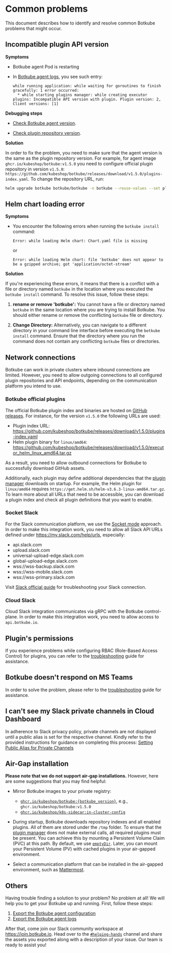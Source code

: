 # Common problems

This document describes how to identify and resolve common Botkube problems that might occur.

## Incompatible plugin API version

**Symptoms**

- Botkube agent Pod is restarting
- In [Botkube agent logs](diagnostics.mdx#agent-logs), you see such entry:

  ```text
  while running application: while waiting for goroutines to finish gracefully: 1 error occurred:
  	* while starting plugins manager: while creating executor plugins: Incompatible API version with plugin. Plugin version: 2, Client versions: [1]
  ```

**Debugging steps**

- [Check Botkube agent version](diagnostics.mdx#agent-version).

- [Check plugin repository version](diagnostics.mdx#check-configured-plugin-repositories).

**Solution**

In order to fix the problem, you need to make sure that the agent version is the same as the plugin repository version. For example, for agent image `ghcr.io/kubeshop/botkube:v1.5.0` you need to configure official plugin repository in version `v1.5.0`: `https://github.com/kubeshop/botkube/releases/download/v1.5.0/plugins-index.yaml`.
To change the repository URL, run:

```bash
helm upgrade botkube botkube/botkube -n botkube --reuse-values --set plugins.repositories.botkube.url="https://github.com/kubeshop/botkube/releases/download/v1.5.0/plugins-index.yaml"
```

## Helm chart loading error

**Symptoms**

- You encounter the following errors when running the `botkube install` command:

  ```text
  Error: while loading Helm chart: Chart.yaml file is missing
  ```

  or

  ```text
  Error: while loading Helm chart: file 'botkube' does not appear to be a gzipped archive; got 'application/octet-stream'
  ```

**Solution**

If you're experiencing these errors, it means that there is a conflict with a file or directory named `botkube` in the location where you executed the `botkube install` command. To resolve this issue, follow these steps:

1. **rename or remove 'botkube':** You cannot have a file or directory named `botkube` in the same location where you are trying to install Botkube. You should either rename or remove the conflicting `botkube` file or directory.

2. **Change Directory:** Alternatively, you can navigate to a different directory in your command line interface before executing the `botkube install` command. Ensure that the directory where you run the command does not contain any conflicting `botkube` files or directories.

## Network connections

Botkube can work in private clusters where inbound connections are limited. However, you need to allow outgoing connections to all configured plugin repositories and API endpoints, depending on the communication platform you intend to use.

### Botkube official plugins

The official Botkube plugin index and binaries are hosted on [GitHub releases](https://github.com/kubeshop/botkube/releases). For instance, for the version `v1.5.0` the following URLs are used:

- Plugin index URL: https://github.com/kubeshop/botkube/releases/download/v1.5.0/plugins-index.yaml
- Helm plugin binary for `linux/amd64`: https://github.com/kubeshop/botkube/releases/download/v1.5.0/executor_helm_linux_amd64.tar.gz

As a result, you need to allow outbound connections for Botkube to successfully download GitHub assets.

Additionally, each plugin may define additional dependencies that the [plugin manager](../architecture/index.md#plugin-manager) downloads on startup. For example, the Helm plugin for `linux/amd64` requires `https://get.helm.sh/helm-v3.6.3-linux-amd64.tar.gz`.
To learn more about all URLs that need to be accessible, you can download a plugin index and check all plugin definitions that you want to enable.

### Socket Slack

For the Slack communication platform, we use the [Socket mode](https://api.slack.com/apis/connections/socket) approach.
In order to make this integration work, you need to allow all Slack API URLs defined under https://my.slack.com/help/urls, especially:

- api.slack.com
- upload.slack.com
- universal-upload-edge.slack.com
- global-upload-edge.slack.com
- wss://wss-backup.slack.com
- wss://wss-mobile.slack.com
- wss://wss-primary.slack.com

Visit [Slack official guide](https://slack.com/help/articles/360001603387-Manage-Slack-connection-issues#network-settings) for troubleshooting your Slack connection.

### Cloud Slack

Cloud Slack integration communicates via gRPC with the Botkube control-plane. In order to make this integration work, you need to allow access to `api.botkube.io`.

## Plugin's permissions

If you experience problems while configuring RBAC (Role-Based Access Control) for plugins, you can refer to the [troubleshooting](../configuration/rbac.md#troubleshooting) guide for assistance.

## Botkube doesn't respond on MS Teams

In order to solve the problem, please refer to the [troubleshooting](../installation/teams/index.md#troubleshooting) guide for assistance.

## I can't see my Slack private channels in Cloud Dashboard

In adherence to Slack privacy policy, private channels are not displayed until a public alias is set for the respective channel. Kindly refer to the provided instructions for guidance on completing this process: [Setting Public Alias for Private Channels](../installation/slack/cloud-slack#setting-public-alias-for-private-channels)

## Air-Gap installation

**Please note that we do not support air-gap installations.** However, here are some suggestions that you may find helpful:

- Mirror Botkube images to your private registry:

  - [`ghcr.io/kubeshop/botkube:{botkube_version}`](https://github.com/kubeshop/botkube/pkgs/container/botkube), e.g., `ghcr.io/kubeshop/botkube:v1.5.0`
  - [`ghcr.io/kubeshop/k8s-sidecar:in-cluster-config`](https://github.com/orgs/kubeshop/packages/container/package/k8s-sidecar)

- During startup, Botkube downloads repository indexes and all enabled plugins. All of them are stored under the `/tmp` folder. To ensure that the [plugin manager](../architecture/index.md#plugin-manager) does not make external calls, all required plugins must be present. You can achieve this by mounting a Persistent Volume Claim (PVC) at this path. By default, we use [`emptyDir`](https://github.com/kubeshop/botkube/blob/9d0627794078d519987309271b64c94047cd65d9/helm/botkube/templates/deployment.yaml#L176-L177). Later, you can mount your Persistent Volume (PV) with cached plugins in your air-gapped environment.

- Select a communication platform that can be installed in the air-gapped environment, such as [Mattermost](../installation/mattermost/index.md).

## Others

Having trouble finding a solution to your problem? No problem at all! We will help you to get your Botkube up and running. First, follow these steps:

1. [Export the Botkube agent configuration](diagnostics.mdx#agent-configuration)
2. [Export the Botkube agent logs](diagnostics.mdx#agent-logs)

After that, come join our Slack community workspace at https://join.botkube.io. Head over to the [`#helping-hands`](https://slack.com/app_redirect?team=TG7TTBLJ0&channel=helping-hands) channel and share the assets you exported along with a description of your issue. Our team is ready to assist you!
